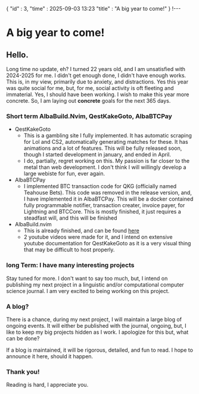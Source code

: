 {
  "id" : 3,
  "time" : 2025-09-03 13:23
  "title" : "A big year to come!"
} 
!---
# A big year to come!
## Hello.

Long time no update, eh?
I turned 22 years old, and I am unsatisfied with 2024-2025 for me. I didn't get enough done, I didn't have enough works. This is, in my view, primarily due to anxiety, and distractions. Yes this year was quite social for me, but, for me, social activity is oft fleeting and immaterial. Yes, I should have been working. I wish to make this year more concrete. So, I am laying out **concrete** goals for the next 365 days.

### Short term AlbaBuild.Nvim, QestKakeGoto, AlbaBTCPay

- QestKakeGoto
    - This is a gambling site I fully implemented. It has automatic scraping for Lol and CS2, automatically generating matches for these. It has animations and a lot of features. This will be fully released soon, though I started development in january, and ended in April.
    - I do, partially, regret working on this. My passion is far closer to the metal than web development. I don't think I will willingly develop a large webiste for fun, ever again.
- AlbaBTCPay
    - I implemented BTC transaction code for QKG (officially named Teahouse Bets). This code was removed in the release version, and, I have implemented it in AlbaBTCPay. This will be a docker contained fully programmable notifier, transaction creater, invoice payer, for Lightning and BTCCore. This is mostly finished, it just requires a steadfast will, and this will be finished
- AlbaBuild.nvim
    - This is already finished, and can be found [here](https://github.com/albassort/AlbaBuild.nvim)
    - 2 youtube videos were made for it, and I intend on extensive youtube documentation for QestKakeGoto as it is a very visual thing that may be difficult to host properly.

### long Term: I have many interesting projects

Stay tuned for more. I don't want to say too much, but, I intend on publishing my next project in a linguistic and/or computational computer science journal. I am very excited to being working on this project. 

### A blog?
There is a chance, during my next project, I will maintain a large blog of ongoing events. It will either be published with the journal, ongoing, but, I like to keep my big projects hidden as I work. I apologize for this but, what can be done? 

If a blog is maintained, it will be rigorous, detailed, and fun to read. I hope to announce it here, should it happen. 

### Thank you!

Reading is hard, I appreciate you.

